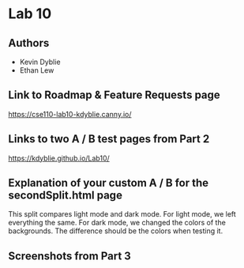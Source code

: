 # Lab 10
## Authors
- Kevin Dyblie
- Ethan Lew

## Link to Roadmap & Feature Requests page

https://cse110-lab10-kdyblie.canny.io/

## Links to two A / B test pages from Part 2

https://kdyblie.github.io/Lab10/

## Explanation of your custom A / B for the secondSplit.html page

This split compares light mode and dark mode. For light mode, we left everything the same. For dark mode, we changed the colors of the backgrounds. The difference should be the colors when testing it.

## Screenshots from Part 3
